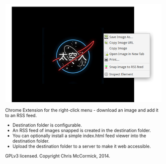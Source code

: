 ![Screenshot of the extension in action](./screenshot.png)

Chrome Extension for the right-click menu - download an image and add it to an RSS feed.

 * Destination folder is configurable.
 * An RSS feed of images snapped is created in the destination folder.
 * You can optionally install a simple index.html feed viewer into the destination folder.
 * Upload the destination folder to a server to make it web accessible.

GPLv3 licensed. Copyright Chris McCormick, 2014.
